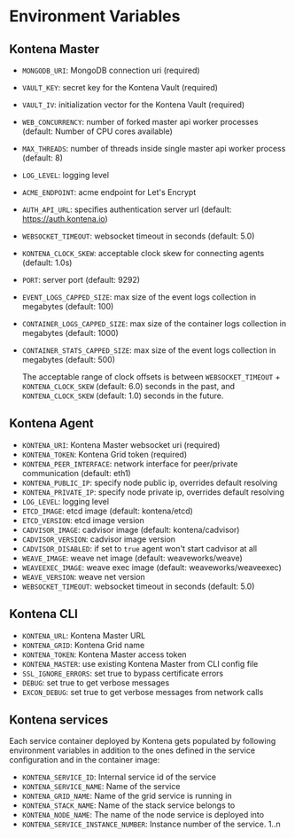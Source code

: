 # Environment Variables

## Kontena Master

- `MONGODB_URI`: MongoDB connection uri (required)
- `VAULT_KEY`: secret key for the Kontena Vault (required)
- `VAULT_IV`: initialization vector for the Kontena Vault (required)
- `WEB_CONCURRENCY`: number of forked master api worker processes (default: Number of CPU cores available)
- `MAX_THREADS`: number of threads inside single master api worker process (default: 8)
- `LOG_LEVEL`: logging level
- `ACME_ENDPOINT`: acme endpoint for Let's Encrypt
- `AUTH_API_URL`: specifies authentication server url (default: https://auth.kontena.io)
- `WEBSOCKET_TIMEOUT`: websocket timeout in seconds (default: 5.0)
- `KONTENA_CLOCK_SKEW`: acceptable clock skew for connecting agents (default: 1.0s)
- `PORT`: server port (default: 9292)
- `EVENT_LOGS_CAPPED_SIZE`: max size of the event logs collection in megabytes (default: 100)
- `CONTAINER_LOGS_CAPPED_SIZE`: max size of the container logs collection in megabytes (default: 1000)
- `CONTAINER_STATS_CAPPED_SIZE`: max size of the event logs collection in megabytes (default: 500)

  The acceptable range of clock offsets is between `WEBSOCKET_TIMEOUT` + `KONTENA_CLOCK_SKEW` (default: 6.0) seconds in the past, and `KONTENA_CLOCK_SKEW` (default: 1.0) seconds in the future.

## Kontena Agent

- `KONTENA_URI`: Kontena Master websocket uri (required)
- `KONTENA_TOKEN`: Kontena Grid token (required)
- `KONTENA_PEER_INTERFACE`: network interface for peer/private communication (default: eth1)
- `KONTENA_PUBLIC_IP`: specify node public ip, overrides default resolving
- `KONTENA_PRIVATE_IP`: specify node private ip, overrides default resolving
- `LOG_LEVEL`: logging level
- `ETCD_IMAGE`: etcd image (default: kontena/etcd)
- `ETCD_VERSION`: etcd image version
- `CADVISOR_IMAGE`: cadvisor image (default: kontena/cadvisor)
- `CADVISOR_VERSION`: cadvisor image version
- `CADVISOR_DISABLED`: if set to `true` agent won't start cadvisor at all
- `WEAVE_IMAGE`: weave net image (default: weaveworks/weave)
- `WEAVEEXEC_IMAGE`: weave exec image (default: weaveworks/weaveexec)
- `WEAVE_VERSION`: weave net version
- `WEBSOCKET_TIMEOUT`: websocket timeout in seconds (default: 5.0)

## Kontena CLI

- `KONTENA_URL`: Kontena Master URL
- `KONTENA_GRID`: Kontena Grid name
- `KONTENA_TOKEN`: Kontena Master access token
- `KONTENA_MASTER`: use existing Kontena Master from CLI config file
- `SSL_IGNORE_ERRORS`: set true to bypass certificate errors
- `DEBUG`: set true to get verbose messages
- `EXCON_DEBUG`: set true to get verbose messages from network calls

## Kontena services

Each service container deployed by Kontena gets populated by following environment variables in addition to the ones defined in the service configuration and in the container image:

- `KONTENA_SERVICE_ID`: Internal service id of the service
- `KONTENA_SERVICE_NAME`: Name of the service
- `KONTENA_GRID_NAME`: Name of the grid service is running in
- `KONTENA_STACK_NAME`: Name of the stack service belongs to
- `KONTENA_NODE_NAME`: The name of the node service is deployed into
- `KONTENA_SERVICE_INSTANCE_NUMBER`: Instance number of the service. 1..n
